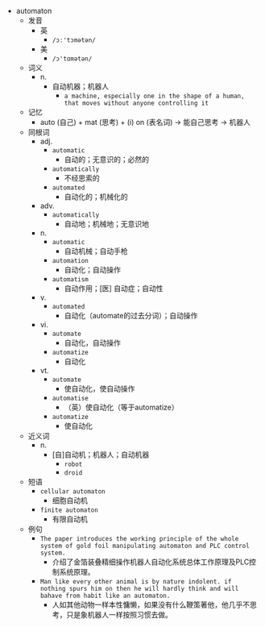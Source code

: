 - automaton
  - 发音
    - 英
      - `/ɔː'tɔmətən/`
    - 美
      - `/ɔ'tɑmətən/`
  - 词义
    - n.
      - 自动机器；机器人
        - `a machine, especially one in the shape of a human, that moves without anyone controlling it`
  - 记忆
    - auto (自己) + mat (思考) + (i) on (表名词) → 能自己思考 → 机器人
  - 同根词
    - adj.
      - `automatic`
        - 自动的；无意识的；必然的
      - `automatically`
        - 不经思索的
      - `automated`
        - 自动化的；机械化的
    - adv.
      - `automatically`
        - 自动地；机械地；无意识地
    - n.
      - `automatic`
        - 自动机械；自动手枪
      - `automation`
        - 自动化；自动操作
      - `automatism`
        - 自动作用；[医] 自动症；自动性
    - v.
      - `automated`
        - 自动化（automate的过去分词）；自动操作
    - vi.
      - `automate`
        - 自动化，自动操作
      - `automatize`
        - 自动化
    - vt.
      - `automate`
        - 使自动化，使自动操作
      - `automatise`
        - （英）使自动化（等于automatize）
      - `automatize`
        - 使自动化
  - 近义词
    - n.
      - [自]自动机；机器人；自动机器
        - `robot`
        - `droid`
  - 短语
    - `cellular automaton`
      - 细胞自动机 
    - `finite automaton`
      - 有限自动机 
  - 例句
    - `The paper introduces the working principle of the whole system of gold foil manipulating automaton and PLC control system.`
      - 介绍了金箔装叠精细操作机器人自动化系统总体工作原理及PLC控制系统原理。
    - `Man like every other animal is by nature indolent. if nothing spurs him on then he will hardly think and will bahave from habit like an automaton.`
      - 人如其他动物一样本性慵懒，如果没有什么鞭策著他，他几乎不思考，只是象机器人一样按照习惯去做。

